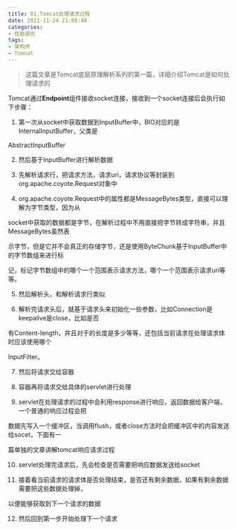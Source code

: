 ```yaml
---
title: 01.Tomcat处理请求过程
date: 2021-11-24 21:08:48
categories:
- 性能调优
tags:
- 架构师
- Tomcat
---
```


> 这篇文章是Tomcat底层原理解析系列的第一篇，详细介绍Tomcat是如何处理请求的

Tomcat通过**Endpoint**组件接收socket连接，接收到⼀个socket连接后会执⾏如下步骤：

1. 第⼀次从socket中获取数据到InputBuffer中，BIO对应的是InternalInputBuffer，⽗类是 

AbstractInputBuffer 

2. 然后基于InputBuffer进⾏解析数据 

3. 先解析请求⾏，把请求⽅法，请求uri，请求协议等封装到org.apache.coyote.Request对象中 

4. org.apache.coyote.Request中的属性都是MessageBytes类型，直接可以理解为字节类型，因为从 

socket中获取的数据都是字节，在解析过程中不⽤直接把字节转成字符串，并且MessageBytes虽然表 

示字节，但是它并不会真正的存储字节，还是使⽤ByteChunk基于InputBuffer中的字节数组来进⾏标 

记，标记字节数组中的哪个⼀个范围表示请求⽅法，哪个⼀个范围表示请求uri等等。 

5. 然后解析头，和解析请求⾏类似 

6. 解析完请求头后，就基于请求头来初始化⼀些参数，⽐如Connection是keepalive是close，⽐如是否 

有Content-length，并且对于的⻓度是多少等等，还包括当前请求在处理请求体时应该使⽤哪个 

InputFilter。 

7. 然后将请求交给容器 

8. 容器再将请求交给具体的servlet进⾏处理 

9. servlet在处理请求的过程中会利⽤response进⾏响应，返回数据给客户端，⼀个普通的响应过程会把 

数据先写⼊⼀个缓冲区，当调⽤flush，或者close⽅法时会把缓冲区中的内容发送给socet，下⾯有⼀ 

篇单独的⽂章讲解tomcat响应请求过程 

10. servlet处理完请求后，先会检查是否需要把响应数据发送给socket 

11. 接着看当前请求的请求体是否处理结束，是否还有剩余数据，如果有剩余数据需要把这些数据处理掉， 

以便能够获取到下⼀个请求的数据 

12. 然后回到第⼀步开始处理下⼀个请求